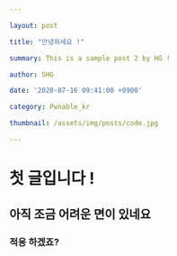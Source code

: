 ```yaml
---

layout: post

title: "안녕하세요 !"

summary: This is a sample post 2 by HG !

author: SHG

date: '2020-07-16 09:41:00 +0900'

category: Pwnable_kr

thumbnail: /assets/img/posts/code.jpg

---
```




# 첫 글입니다 !



## 아직 조금 어려운 면이 있네요 



### 적응 하겠죠?
